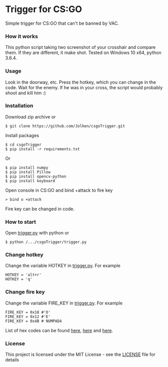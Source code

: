# Trigger for CS:GO
Simple trigger for CS:GO that can't be banned by VAC.
### How it works
This python script taking two screenshot of your crosshair and compare them. 
If they are different, it make shot.
Tested on Windows 10 x64, python 3.6.4.
### Usage
Look in the doorway, etc.
Press the hotkey, which you can change in the code.
Wait for the enemy.
If he was in your cross, the script would probably shoot and kill him :)
### Installation
Download zip archive or
```
$ git clone https://github.com/Jolken/csgoTrigger.git
```
Install packages
```
$ cd csgoTrigger
$ pip install -r requirements.txt
```
Or
```
$ pip install numpy
$ pip install Pillow
$ pip install opencv-python
$ pip install keyboard
```
Open console in CS:GO and bind +attack to fire key
```
> bind o +attack
```
Fire key can be changed in code.
### How to start
Open [trigger.py](trigger.py) with python or
```
$ python /.../csgoTrigger/trigger.py
```
### Change hotkey
Change the variable HOTKEY in [trigger.py](trigger.py). For example
```
HOTKEY = 'alt+r'
HOTKEY = 'q'
```
### Change fire key
Change the variable FIRE_KEY in [trigger.py](trigger.py). For example
```
FIRE_KEY = 0x18 #'O'
FIRE_KEY = 0x12 #'E'
FIRE_KEY = 0x4B # NUMPAD4
```
List of hex codes can be found [here](https://msdn.microsoft.com/en-us/library/windows/desktop/bb321074(v=vs.85).aspx), [here](https://gist.github.com/tracend/912308) and [here](http://www.flint.jp/misc/?q=dik&lang=en).

### License

This project is licensed under the MIT License - see the [LICENSE](LICENSE) file for details
